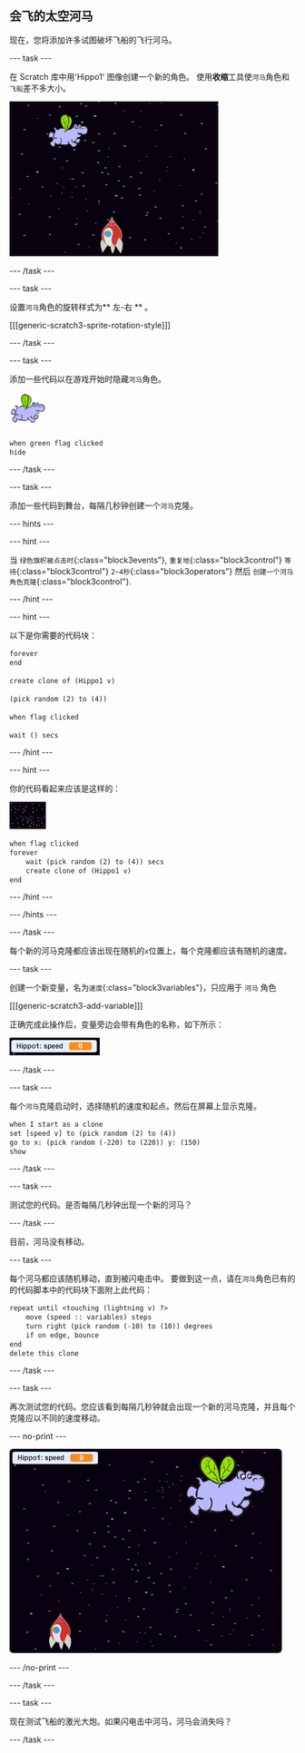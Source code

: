 ## 会飞的太空河马

现在，您将添加许多试图破坏飞船的飞行河马。

\--- task \---

在 Scratch 库中用'Hippo1' 图像创建一个新的角色。 使用**收缩**工具使`河马`角色和`飞船`差不多大小。

![截屏](images/invaders-hippo.png)

\--- /task \---

\--- task \---

设置`河马`角色的旋转样式为** 左-右 ** 。

[[[generic-scratch3-sprite-rotation-style]]]

\--- /task \---

\--- task \---

添加一些代码以在游戏开始时隐藏`河马`角色。

![河马角色](images/hippo-sprite.png)

```blocks3
when green flag clicked
hide
```

\--- /task \---

\--- task \---

添加一些代码到舞台，每隔几秒钟创建一个`河马`克隆。

\--- hints \---

\--- hint \---

当 `绿色旗帜被点击时`{:class="block3events"}, `重复地`{:class="block3control"} `等待`{:class="block3control"} `2~4秒`{:class="block3operators"} 然后 `创建一个河马角色克隆`{:class="block3control"}.

\--- /hint \---

\--- hint \---

以下是你需要的代码块：

```blocks3
forever
end

create clone of (Hippo1 v)

(pick random (2) to (4))

when flag clicked

wait () secs
```

\--- /hint \---

\--- hint \---

你的代码看起来应该是这样的：

![舞台角色](images/stage-sprite.png)

```blocks3
when flag clicked
forever
    wait (pick random (2) to (4)) secs
    create clone of (Hippo1 v)
end
```

\--- /hint \---

\--- /hints \---

\--- /task \---

每个新的河马克隆都应该出现在随机的`x`位置上，每个克隆都应该有随机的速度。

\--- task \---

创建一个新变量，名为`速度`{:class="block3variables"}，只应用于 `河马` 角色

[[[generic-scratch3-add-variable]]]

正确完成此操作后，变量旁边会带有角色的名称，如下所示：

![截屏](images/invaders-var-test.png)

\--- /task \---

\--- task \---

每个`河马`克隆启动时，选择随机的速度和起点。然后在屏幕上显示克隆。

```blocks3
when I start as a clone
set [speed v] to (pick random (2) to (4))
go to x: (pick random (-220) to (220)) y: (150)
show
```

\--- /task \---

\--- task \---

测试您的代码。是否每隔几秒钟出现一个新的河马？

\--- /task \---

目前，河马没有移动。

\--- task \---

每个河马都应该随机移动，直到被闪电击中。 要做到这一点，请在`河马`角色已有的的代码脚本中的代码块下面附上此代码：

```blocks3
repeat until <touching (lightning v) ?>
    move (speed :: variables) steps
    turn right (pick random (-10) to (10)) degrees
    if on edge, bounce
end
delete this clone
```

\--- /task \---

\--- task \---

再次测试您的代码。您应该看到每隔几秒钟就会出现一个新的河马克隆，并且每个克隆应以不同的速度移动。

\--- no-print \---

![截屏](images/hippo-clones.gif)

\--- /no-print \---

\--- /task \---

\--- task \---

现在测试飞船的激光大炮。如果闪电击中河马，河马会消失吗？

\--- /task \---
